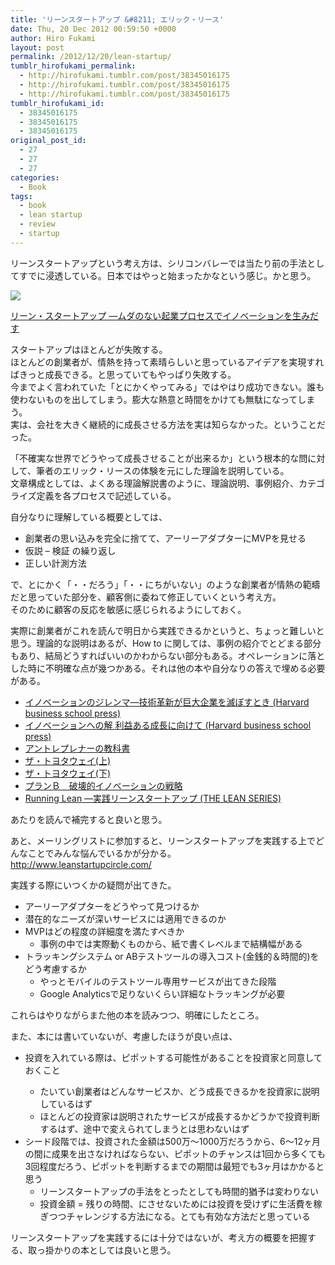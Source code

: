 ```yaml
---
title: 'リーンスタートアップ &#8211; エリック・リース'
date: Thu, 20 Dec 2012 00:59:50 +0000
author: Hiro Fukami
layout: post
permalink: /2012/12/20/lean-startup/
tumblr_hirofukami_permalink:
  - http://hirofukami.tumblr.com/post/38345016175
  - http://hirofukami.tumblr.com/post/38345016175
  - http://hirofukami.tumblr.com/post/38345016175
tumblr_hirofukami_id:
  - 38345016175
  - 38345016175
  - 38345016175
original_post_id:
  - 27
  - 27
  - 27
categories:
  - Book
tags:
  - book
  - lean startup
  - review
  - startup
---
```

リーンスタートアップという考え方は、シリコンバレーでは当たり前の手法としてすでに浸透している。日本ではやっと始まったかなという感じ。かと思う。

<a href="http://www.amazon.co.jp/gp/product/4822248976/ref=as_li_ss_il?ie=UTF8&tag=dsea-22&linkCode=as2&camp=247&creative=7399&creativeASIN=4822248976" target="_blank"><img border="0" src="http://ws.assoc-amazon.jp/widgets/q?_encoding=UTF8&Format=_SL160_&ASIN=4822248976&MarketPlace=JP&ID=AsinImage&WS=1&tag=dsea-22&ServiceVersion=20070822" /></a><img src="http://www.assoc-amazon.jp/e/ir?t=dsea-22&l=as2&o=9&a=4822248976" width="1" height="1" border="0" alt="" style="border:none!important;margin:0!important;" />

<a href="http://www.amazon.co.jp/gp/product/4822248976/ref=as_li_ss_tl?ie=UTF8&tag=dsea-22&linkCode=as2&camp=247&creative=7399&creativeASIN=4822248976" target="_blank">リーン・スタートアップ ―ムダのない起業プロセスでイノベーションを生みだす</a><img src="http://www.assoc-amazon.jp/e/ir?t=dsea-22&l=as2&o=9&a=4822248976" width="1" height="1" border="0" alt="" style="border:none!important;margin:0!important;" />

スタートアップはほとんどが失敗する。  
ほとんどの創業者が、情熱を持って素晴らしいと思っているアイデアを実現すればきっと成長できる。と思っていてもやっぱり失敗する。  
今までよく言われていた「とにかくやってみる」ではやはり成功できない。誰も使わないものを出してしまう。膨大な熱意と時間をかけても無駄になってしまう。  
実は、会社を大きく継続的に成長させる方法を実は知らなかった。ということだった。

「不確実な世界でどうやって成長させることが出来るか」という根本的な問に対して、筆者のエリック・リースの体験を元にした理論を説明している。  
文章構成としては、よくある理論解説書のように、理論説明、事例紹介、カテゴライズ定義を各プロセスで記述している。

自分なりに理解している概要としては、

*   創業者の思い込みを完全に捨てて、アーリーアダプターにMVPを見せる
*   仮説 &#8211; 検証 の繰り返し
*   正しい計測方法

で、とにかく「・・だろう」「・・にちがいない」のような創業者が情熱の範疇だと思っていた部分を、顧客側に委ねて修正していくという考え方。  
そのために顧客の反応を敏感に感じられるようにしておく。

実際に創業者がこれを読んで明日から実践できるかというと、ちょっと難しいと思う。理論的な説明はあるが、How to に関しては、事例の紹介でとどまる部分もあり、結局どうすればいいのかわからない部分もある。オペレーションに落とした時に不明確な点が幾つかある。それは他の本や自分なりの答えで埋める必要がある。

*   <a href="http://www.amazon.co.jp/gp/product/4798100234/ref=as_li_ss_tl?ie=UTF8&tag=dsea-22&linkCode=as2&camp=247&creative=7399&creativeASIN=4798100234" target="_blank">イノベーションのジレンマ―技術革新が巨大企業を滅ぼすとき (Harvard business school press)</a><img src="http://www.assoc-amazon.jp/e/ir?t=dsea-22&l=as2&o=9&a=4798100234" width="1" height="1" border="0" alt="" style="border:none!important;margin:0!important;" />
*   <a href="http://www.amazon.co.jp/gp/product/4798104930/ref=as_li_ss_tl?ie=UTF8&tag=dsea-22&linkCode=as2&camp=247&creative=7399&creativeASIN=4798104930" target="_blank">イノベーションへの解 利益ある成長に向けて (Harvard business school press)</a><img src="http://www.assoc-amazon.jp/e/ir?t=dsea-22&l=as2&o=9&a=4798104930" width="1" height="1" border="0" alt="" style="border:none!important;margin:0!important;" />
*   <a href="http://www.amazon.co.jp/gp/product/4798117552/ref=as_li_ss_tl?ie=UTF8&tag=dsea-22&linkCode=as2&camp=247&creative=7399&creativeASIN=4798117552" target="_blank">アントレプレナーの教科書</a><img src="http://www.assoc-amazon.jp/e/ir?t=dsea-22&l=as2&o=9&a=4798117552" width="1" height="1" border="0" alt="" style="border:none!important;margin:0!important;" />
*   <a href="http://www.amazon.co.jp/gp/product/4822244156/ref=as_li_ss_tl?ie=UTF8&tag=dsea-22&linkCode=as2&camp=247&creative=7399&creativeASIN=4822244156" target="_blank">ザ・トヨタウェイ(上)</a><img src="http://www.assoc-amazon.jp/e/ir?t=dsea-22&l=as2&o=9&a=4822244156" width="1" height="1" border="0" alt="" style="border:none!important;margin:0!important;" />
*   <a href="http://www.amazon.co.jp/gp/product/4822244164/ref=as_li_ss_tl?ie=UTF8&tag=dsea-22&linkCode=as2&camp=247&creative=7399&creativeASIN=4822244164" target="_blank">ザ・トヨタウェイ(下)</a><img src="http://www.assoc-amazon.jp/e/ir?t=dsea-22&l=as2&o=9&a=4822244164" width="1" height="1" border="0" alt="" style="border:none!important;margin:0!important;" />
*   <a href="http://www.amazon.co.jp/gp/product/4163744207/ref=as_li_ss_tl?ie=UTF8&tag=dsea-22&linkCode=as2&camp=247&creative=7399&creativeASIN=4163744207" target="_blank">プランＢ　破壊的イノベーションの戦略</a><img src="http://www.assoc-amazon.jp/e/ir?t=dsea-22&l=as2&o=9&a=4163744207" width="1" height="1" border="0" alt="" style="border:none!important;margin:0!important;" />
*   <a href="http://www.amazon.co.jp/gp/product/4873115914/ref=as_li_ss_tl?ie=UTF8&tag=dsea-22&linkCode=as2&camp=247&creative=7399&creativeASIN=4873115914" target="_blank">Running Lean ―実践リーンスタートアップ (THE LEAN SERIES)</a><img src="http://www.assoc-amazon.jp/e/ir?t=dsea-22&l=as2&o=9&a=4873115914" width="1" height="1" border="0" alt="" style="border:none!important;margin:0!important;" />

あたりを読んで補完すると良いと思う。

あと、メーリングリストに参加すると、リーンスタートアップを実践する上でどんなことでみんな悩んでいるかが分かる。  
<a href="http://www.leanstartupcircle.com/" target="_blank">http://www.leanstartupcircle.com/</a>

実践する際にいつくかの疑問が出てきた。

*   アーリーアダプターをどうやって見つけるか
*   潜在的なニーズが深いサービスには適用できるのか
*   MVPはどの程度の詳細度を満たすべきか 
    *   事例の中では実際動くものから、紙で書くレベルまで結構幅がある
*   トラッキングシステム or ABテストツールの導入コスト(金銭的＆時間的)をどう考慮するか 
    *   やっとモバイルのテストツール専用サービスが出てきた段階
    *   Google Analyticsで足りないくらい詳細なトラッキングが必要

これらはやりながらまた他の本を読みつつ、明確にしたところ。

また、本には書いていないが、考慮したほうが良い点は、

*   投資を入れている際は、ピポットする可能性があることを投資家と同意しておくこと</p> 
    *   たいてい創業者はどんなサービスか、どう成長できるかを投資家に説明しているはず
    *   ほとんどの投資家は説明されたサービスが成長するかどうかで投資判断するはず、途中で変えられてしまうとは思わないはず
*   シード段階では、投資された金額は500万〜1000万だろうから、6〜12ヶ月の間に成果を出さなければならない、ピポットのチャンスは1回から多くても3回程度だろう、ピポットを判断するまでの期間は最短でも3ヶ月はかかると思う 
    *   リーンスタートアップの手法をとったとしても時間的猶予は変わりない
    *   投資金額 = 残りの時間、にさせないためには投資を受けずに生活費を稼ぎつつチャレンジする方法になる。とても有効な方法だと思っている

リーンスタートアップを実践するには十分ではないが、考え方の概要を把握する、取っ掛かりの本としては良いと思う。
